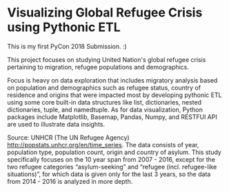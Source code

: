 # Visualizing Global Refugee Crisis using Pythonic ETL

This is my first PyCon 2018 Submission. :) 

This project focuses on studying United Nation's global refugee crisis pertaining to migration, refugee populations and demographics. 

Focus is heavy on data exploration that includes migratory analysis based on population and demographics such as refugee status, country of residence and origins that were impacted most by developing pythonic ETL using some core built-in data structures like list, dictionaries, nested dictionaries, tuple, and namedtuple.  As for data visualization, Python packages include Matplotlib, Basemap, Pandas, Numpy, and RESTFUl API are used to illustrate data insights. 

Source: UNHCR (The UN Refugee Agency) http://popstats.unhcr.org/en/time_series.  The data consists of year, population type, population count, origin and country of asylum. This study specifically focuses on the 10 year span from 2007 - 2016, except for the two refugee categories “asylum-seeking” and “refugee (incl. refugee-like situations)”, for which data is given only for the last 3 years, so the data from 2014 - 2016 is analyzed in more depth. 
